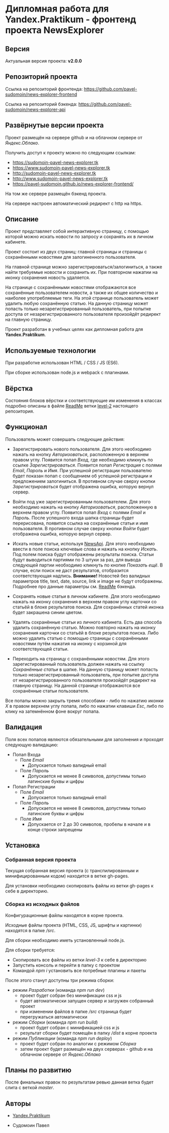 # Дипломная работа для Yandex.Praktikum - фронтенд проекта NewsExplorer

## Версия

Актуальная версия проекта: **v2.0.0**

## Репозиторий проекта

Ссылка на репозиторий фронтенда: https://github.com/pavel-sudomoin/news-explorer-frontend

Ссылка на репозиторий бэкенда: https://github.com/pavel-sudomoin/news-explorer-api

## Развёрнутые версии проекта

Проект размещён на сервере github и на облачном сервере от *Яндекс.Облако*.

Получить доступ к проекту можно по следующим ссылкам:

* https://sudomoin-pavel-news-explorer.tk
* https://www.sudomoin-pavel-news-explorer.tk
* http://sudomoin-pavel-news-explorer.tk
* http://www.sudomoin-pavel-news-explorer.tk
* https://pavel-sudomoin.github.io/news-explorer-frontend/

На том же сервере размещён бэкенд проекта.

На сервере настроен автоматический редирект с http на https.

## Описание

Проект представляет собой интерактивную страницу, с помощью которой можно искать новости по запросу и сохранять их в личном кабинете.

Проект состоит из двух страниц: главной страницы и страницы с сохранёнными новостями для залогиненного пользователя.

На главной странице можно зарегистрироваться/залогиниться, а также найти требуемые новости и сохранить их. При повторном нажатии на иконку сохранения новость удаляется.

На странице с сохранёнными новостями отображаются все сохранённые пользователем новости, а также их общее количество и наиболее употребляемые теги. На этой странице пользователь может удалить любую сохранённую статью. На данную страницу может попасть только незарегистрированный пользователь, при попытке доступа от незарегистрированного пользователя произойдёт редирект на главную страницу.

Проект разработан в учебных целях как дипломная работа для **Yandex.Praktikum**.

## Используемые технологии

При разработке использован HTML / CSS / JS (ES6).

При сборке использован node.js и webpack с плагинами.

## Вёрстка

Состояния блоков вёрстки и соответствующие им изменения в классах подробно описаны в файле [ReadMe](https://github.com/pavel-sudomoin/news-explorer-frontend/blob/level-2/README.md) ветки [level-2](https://github.com/pavel-sudomoin/news-explorer-frontend/tree/level-2) настоящего репозитория.

## Функционал

Пользователь может совершать следующие действия:

* Зарегистрировать нового пользователя.
  Для этого необходимо нажать на кнопку *Авторизоваться*, расположенную в верхнем правом углу.
  Появится попап *Вход*, где необходимо кликнуть по ссылке *Зарегистрироваться*.
  Появится попап *Регистрация* с полями *Email*, *Пароль* и *Имя*.
  При успешной регистрации пользователю будет показан попап с сообщением об успешной регистрации и предложением залогиниться.
  В противном случае сверху кнопки *Зарегистрироваться* будет отображена ошибка, которую вернул сервер.

* Войти под уже зарегистрированным пользователем.
  Для этого необходимо нажать на кнопку *Авторизоваться*, расположенную в верхнем правом углу.
  Появится попап *Вход* с полями *Email* и *Пароль*.
  После успешного входа шапка страницы будет перерисована, появится ссылка на сохранённые статьи и имя пользователя.
  В противном случае сверху кнопки *Войти* будет отображена ошибка, которую вернул сервер.

* Искать новые статьи, используя [NewsApi](https://newsapi.org/).
  Для этого необходимо ввести в поле поиска ключевые слова и нажать на кнопку *Искать*.
  Под полем поиска будут отображены результаты поиска.
  Статьи будут выводиться партиями по 3 штуки за раз, для вывода следующей партии необходимо кликнуть по кнопке *Показать ещё*.
  В случае, если поиск не даст результатов, отобразится соответствующая надпись.
  **Внимание!** Новостей без валидных параметров title, text, date, source, link и image не будут отображены. Подробнее про данные параметры см. [ReadMe](https://github.com/pavel-sudomoin/news-explorer-api/blob/level-1/README.md) бэкенда.

* Сохранять новые статьи в личном кабинете.
  Для этого необходимо нажать на иконку сохранения в верхнем правом углу карточки со статьёй в блоке результатов поиска.
  Для сохранённых статей иконка будет закрашена синим цветом.

* Удалять сохранённые статьи из личного кабинета.
  Есть два способа удалить сохранённую статью.
  Можно повторно нажать на иконку сохранения карточки со статьёй в блоке результатов поиска.
  Либо можно удалить статью с помощью страницы с сохранёнными новостями путём нажатия на иконку с корзиной для соответствующей статьи.

* Переходить на страницу с сохранёнными новостям.
  Для этого зарегистированный пользователь должен нажать на ссылку *Сохранённые статьи* в шапке.
  На данную страницу может попасть только незарегистрированный пользователь, при попытке доступа от незарегистрированного пользователя произойдёт редирект на главную страницу.
  На данной странице отображаются все сохранённые статьи пользователя.

Все попапы можно закрыть тремя способами - либо по нажатию иконки *X* в правом верхнем углу попапа, либо по нажатии клавиши *Esc*, либо по клику на затемнённом фоне вокруг попапа.

## Валидация

Поля всех попапов являются обязательными для заполнения и проходят следующую валидацию:

* Попап Входа
  - Поле *Email*
    - Допускается только валидный email
  - Поле *Пароль*
    - Допускается не менее 8 символов, допустимы только латинские буквы и цифры
* Попап Регистрации
  - Поле *Email*
    - Допускается только валидный email
  - Поле *Пароль*
    - Допускается не менее 8 символов, допустимы только латинские буквы и цифры
  - Поле *Имя*
    - Допускается от 2 до 30 символов, пробелы в начале и в конце строки запрещены

## Установка

### Собранная версия проекта

Текущая собранная версия проекта (с транспилированным и минифицированным кодом) находится в ветке gh-pages.

Для установки необходимо скопировать файлы из ветки gh-pages к себе в директорию.

### Сборка из исходных файлов

Конфигурационные файлы находятся в корне проекта.

Исходные файлы проекта (HTML, CSS, JS, шрифты и картинки) находятся в папке */src*.

Для сборки необходимо иметь установленный node.js.

Для сборки требуется:

* Cкопировать все файлы из ветки *level-3* к себе в директорию
* Запустить консоль и перейти в папку с проектом
* Командой *npm i* установить все потребные плагины и пакеты

После этого станут доступны три режима сборки:

* режим *Разработки* (команда *npm run dev*)
  - проект будет собран без минификации css и js
  - будет автоматически запущен сервер и загружен собранный проект
  - при изменении файлов в папке */src* страница будет перегружаться автоматически
* режим *Сборки* (команда *npm run build*)
  - проект будет собран с минификацией css и js
  - результат сборки будет помещён в папку */dist* в корне проекта
* режим *Публикации* (команда *npm run deploy*)
  - проект будет собран по аналогии с режимом *Сборка*
  - затем проект будет размещён на двух серверах - github и на облачном сервере от *Яндекс.Облако*

## Планы по развитию

После финальных правок по результатам ревью данная ветка будет слита с веткой *master*.

## Авторы

* [Yandex.Praktikum](https://praktikum.yandex.ru/)

* Судомоин Павел